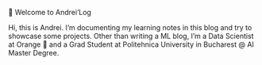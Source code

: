 👋 Welcome to Andrei’Log


Hi, this is Andrei. I’m documenting my learning notes in this blog and try to showcase some projects. Other than writing a ML blog, I’m a Data Scientist at Orange 🍊 and a Grad Student at Politehnica University in Bucharest @ AI Master Degree.



